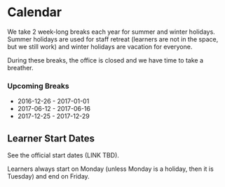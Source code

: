 # Calendar

We take 2 week-long breaks each year for summer and winter holidays. Summer holidays are used for staff retreat \(learners are not in the space, but we still work\) and winter holidays are vacation for everyone.

During these breaks, the office is closed and we have time to take a breather.

### Upcoming Breaks

* 2016-12-26 - 2017-01-01
* 2017-06-12 - 2017-06-16
* 2017-12-25 - 2017-12-29

## Learner Start Dates

See the official start dates \(LINK TBD\).

Learners always start on Monday \(unless Monday is a holiday, then it is Tuesday\) and end on Friday.



